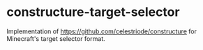 # constructure-target-selector
Implementation of https://github.com/celestriode/constructure for Minecraft's target selector format.
